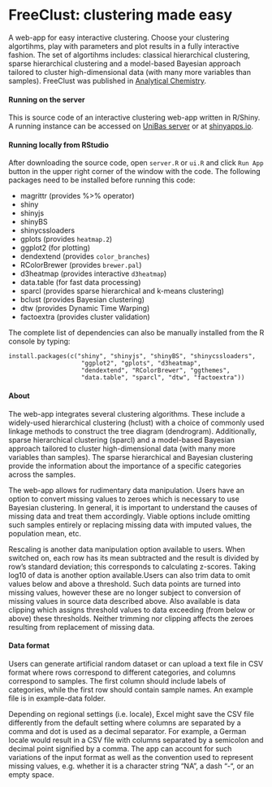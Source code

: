# FreeClust: clustering made easy

A web-app for easy interactive clustering. Choose your clustering algortihms, play with parameters and plot results in a fully interactive fashion. The set of algortihms includes: classical hierarchical clustering, sparse hierarchical clustering and a model-based Bayesian approach tailored to cluster high-dimensional data (with many more variables than samples). FreeClust was published in [Analytical Chemistry](https://pubs.acs.org/doi/abs/10.1021/acs.analchem.7b02221).

#### Running on the server
This is source code of an interactive clustering web-app written in R/Shiny. A running instance can be accessed on [UniBas server](http://bioz-lcms-chromclust.bioz.unibas.ch:3838/shiny-freeclust) or at [shinyapps.io](https://macdobry.shinyapps.io/free-clust/).

#### Running locally from RStudio
After downloading the source code, open `server.R` or `ui.R` and click `Run App` button in the upper right corner of the window with the code. The following packages need to be installed before running this code:

- magrittr (provides %>% operator)
- shiny
- shinyjs
- shinyBS
- shinycssloaders
- gplots (provides `heatmap.2`)
- ggplot2 (for plotting)
- dendextend (provides `color_branches`)
- RColorBrewer (provides `brewer.pal`)
- d3heatmap (provides interactive `d3heatmap`)
- data.table (for fast data processing)
- sparcl (provides sparse hierarchical and k-means clustering)
- bclust (provides Bayesian clustering)
- dtw (provides Dynamic Time Warping)
- factoextra (provides cluster validation)

The complete list of dependencies can also be manually installed from the R console by typing:
```
install.packages(c("shiny", "shinyjs", "shinyBS", "shinycssloaders",
					"ggplot2", "gplots", "d3heatmap",
					"dendextend", "RColorBrewer", "ggthemes",
					"data.table", "sparcl", "dtw", "factoextra")) 
```

#### About

The web-app integrates several clustering algorithms. These include a widely-used hierarchical clustering (hclust) with a choice of commonly used linkage methods to construct the tree diagram (dendrogram). Additionally, sparse hierarchical clustering (sparcl) and a model-based Bayesian approach tailored to cluster high-dimensional data (with many more variables than samples). The sparse hierarchical and Bayesian clustering provide the information about the importance of a specific categories across the samples.

The web-app allows for rudimentary data manipulation. Users have an option to convert missing values to zeroes which is necessary to use Bayesian clustering. In general, it is important to understand the causes of missing data and treat them accordingly. Viable options include omitting such samples entirely or replacing missing data with imputed values, the population mean, etc. 

Rescaling is another data manipulation option available to users. When switched on, each row has its mean subtracted and the result is divided by row’s standard deviation; this corresponds to calculating z-scores. Taking log10 of data is another option available.Users can also trim data to omit values below and above a threshold. Such data points are turned into missing values, however these are no longer subject to conversion of missing values in source data described above. Also available is data clipping which assigns threshold values to data exceeding (from below or above) these thresholds. Neither trimming nor clipping affects the zeroes resulting from replacement of missing data.

#### Data format
Users can generate artificial random dataset or can upload a text file in CSV format where rows correspond to different categories, and columns correspond to samples. The first column should include labels of categories, while the first row should contain sample names. An example file is in example-data folder.

Depending on regional settings (i.e. locale), Excel might save the CSV file differently from the default setting where columns are separated by a comma and dot is used as a decimal separator. For example, a German locale would result in a CSV file with columns separated by a semicolon and decimal point signified by a comma. The app can account for such variations of the input format as well as the convention used to represent missing values, e.g. whether it is a character string “NA”, a dash “-“, or an empty space.